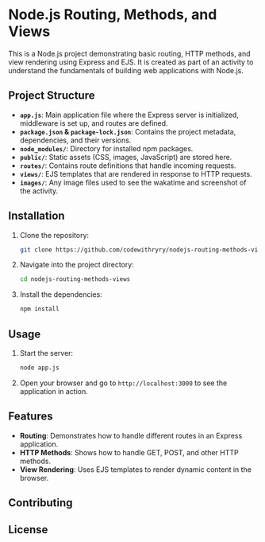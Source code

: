 # Node.js Routing, Methods, and Views

This is a Node.js project demonstrating basic routing, HTTP methods, and view rendering using Express and EJS. It is created as part of an activity to understand the fundamentals of building web applications with Node.js.

## Project Structure

- **`app.js`**: Main application file where the Express server is initialized, middleware is set up, and routes are defined.
- **`package.json` & `package-lock.json`**: Contains the project metadata, dependencies, and their versions.
- **`node_modules/`**: Directory for installed npm packages.
- **`public/`**: Static assets (CSS, images, JavaScript) are stored here.
- **`routes/`**: Contains route definitions that handle incoming requests.
- **`views/`**: EJS templates that are rendered in response to HTTP requests.
- **`images/`**: Any image files used to see the wakatime and screenshot of the activity.

## Installation

1. Clone the repository:
    ```bash
    git clone https://github.com/codewithryry/nodejs-routing-methods-views.git
    ```

2. Navigate into the project directory:
    ```bash
    cd nodejs-routing-methods-views
    ```

3. Install the dependencies:
    ```bash
    npm install
    ```

## Usage

1. Start the server:
    ```bash
    node app.js
    ```

2. Open your browser and go to `http://localhost:3000` to see the application in action.

## Features

- **Routing**: Demonstrates how to handle different routes in an Express application.
- **HTTP Methods**: Shows how to handle GET, POST, and other HTTP methods.
- **View Rendering**: Uses EJS templates to render dynamic content in the browser.

## Contributing

## License



